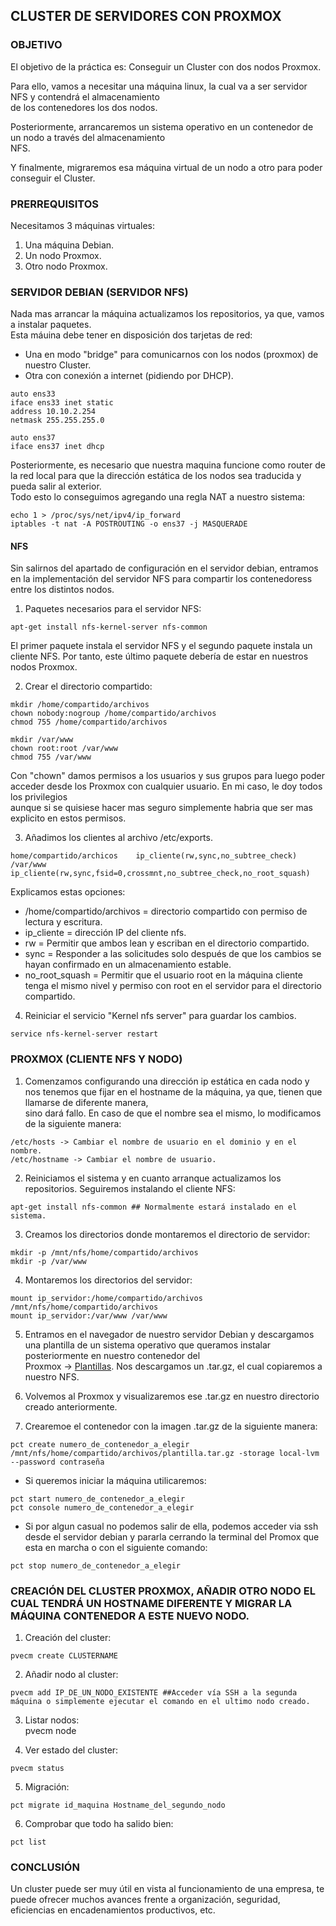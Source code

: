 ## CLUSTER DE SERVIDORES CON PROXMOX

### OBJETIVO

El objetivo de la práctica es: Conseguir un Cluster con dos nodos Proxmox.  

Para ello, vamos a necesitar una máquina linux, la cual va a ser servidor NFS y contendrá el almacenamiento  
de los contenedores los dos nodos.  

Posteriormente, arrancaremos un sistema operativo en un contenedor de un nodo a través del almacenamiento  
NFS.  

Y finalmente, migraremos esa máquina virtual de un nodo a otro para poder conseguir el Cluster.  

### PRERREQUISITOS

Necesitamos 3 máquinas virtuales:  
1. Una máquina Debian.  
2. Un nodo Proxmox.  
3. Otro nodo Proxmox.  

### SERVIDOR DEBIAN (SERVIDOR NFS)

Nada mas arrancar la máquina actualizamos los repositorios, ya que, vamos a instalar paquetes.  
Esta máuina debe tener en disposición dos tarjetas de red:

- Una en modo "bridge" para comunicarnos con los nodos (proxmox) de nuestro Cluster.  
- Otra con conexión a internet (pidiendo por DHCP).

~~~
auto ens33
iface ens33 inet static
address 10.10.2.254
netmask 255.255.255.0

auto ens37
iface ens37 inet dhcp
~~~

Posteriormente, es necesario que nuestra maquina funcione como router de la red local para que la dirección estática de los nodos sea traducida y pueda salir al exterior.  
Todo esto lo conseguimos agregando una regla NAT a nuestro sistema:
~~~
echo 1 > /proc/sys/net/ipv4/ip_forward
iptables -t nat -A POSTROUTING -o ens37 -j MASQUERADE
~~~

#### NFS

Sin salirnos del apartado de configuración en el servidor debian, entramos en la implementación del servidor NFS para compartir los contenedoress entre los distintos nodos.  

1. Paquetes necesarios para el servidor NFS:
~~~
apt-get install nfs-kernel-server nfs-common
~~~  

El primer paquete instala el servidor NFS y el segundo paquete instala un cliente NFS. Por tanto, este último paquete debería de estar en nuestros nodos Proxmox.  

2. Crear el directorio compartido:
~~~
mkdir /home/compartido/archivos
chown nobody:nogroup /home/compartido/archivos
chmod 755 /home/compartido/archivos

mkdir /var/www
chown root:root /var/www
chmod 755 /var/www
~~~  

Con "chown" damos permisos a los usuarios y sus grupos para luego poder acceder desde los Proxmox con cualquier usuario. En mi caso, le doy todos los privilegios  
aunque si se quisiese hacer mas seguro simplemente habria que ser mas explicito en estos permisos.  

3. Añadimos los clientes al archivo /etc/exports.  
~~~
home/compartido/archicos    ip_cliente(rw,sync,no_subtree_check)
/var/www    ip_cliente(rw,sync,fsid=0,crossmnt,no_subtree_check,no_root_squash)
~~~ 

Explicamos estas opciones:  

- /home/compartido/archivos = directorio compartido con permiso de lectura y escritura.
- ip_cliente = dirección IP del cliente nfs.
- rw = Permitir que ambos lean y escriban en el directorio compartido.
- sync = Responder a las solicitudes solo después de que los cambios se hayan confirmado en un almacenamiento estable. 
- no_root_squash = Permitir que el usuario root en la máquina cliente tenga el mismo nivel y permiso con root en el servidor para el directorio compartido.  

4. Reiniciar el servicio "Kernel nfs server" para guardar los cambios.  
~~~
service nfs-kernel-server restart
~~~  

### PROXMOX (CLIENTE NFS Y NODO)  

1. Comenzamos configurando una dirección ip estática en cada nodo y nos tenemos que fijar en el hostname de la máquina, ya que, tienen que llamarse de diferente manera,  
sino dará fallo. En caso de que el nombre sea el mismo, lo modificamos de la siguiente manera:  
~~~
/etc/hosts -> Cambiar el nombre de usuario en el dominio y en el nombre.
/etc/hostname -> Cambiar el nombre de usuario.
~~~  

2. Reiniciamos el sistema y en cuanto arranque actualizamos los repositorios. Seguiremos instalando el cliente NFS:  
~~~
apt-get install nfs-common ## Normalmente estará instalado en el sistema.
~~~  

3. Creamos los directorios donde montaremos el directorio de servidor:  
~~~  
mkdir -p /mnt/nfs/home/compartido/archivos
mkdir -p /var/www
~~~  

4. Montaremos los directorios del servidor:  
~~~
mount ip_servidor:/home/compartido/archivos /mnt/nfs/home/compartido/archivos
mount ip_servidor:/var/www /var/www
~~~  

5. Entramos en el navegador de nuestro servidor Debian y descargamos una plantilla de un sistema operativo que queramos instalar posteriormente en nuestro contenedor del  
Proxmox -> [Plantillas](download.proxmox.com/images/system). Nos descargamos un .tar.gz, el cual copiaremos a nuestro NFS.  

6. Volvemos al Proxmox y visualizaremos ese .tar.gz en nuestro directorio creado anteriormente.  

7. Crearemoe el contenedor con la imagen .tar.gz de la siguiente manera:  
~~~
pct create numero_de_contenedor_a_elegir /mnt/nfs/home/compartido/archivos/plantilla.tar.gz -storage local-lvm --password contraseña
~~~  
- Si queremos iniciar la máquina utilicaremos:  
~~~  
pct start numero_de_contenedor_a_elegir
pct console numero_de_contenedor_a_elegir
~~~ 
- Si por algun casual no podemos salir de ella, podemos acceder via ssh desde el servidor debian y pararla cerrando la terminal del Promox que esta en marcha o con el siguiente comando:  
~~~  
pct stop numero_de_contenedor_a_elegir
~~~  

### CREACIÓN DEL CLUSTER PROXMOX, AÑADIR OTRO NODO EL CUAL TENDRÁ UN HOSTNAME DIFERENTE Y MIGRAR LA MÁQUINA CONTENEDOR A ESTE NUEVO NODO.  

1. Creación del cluster:  
~~~
pvecm create CLUSTERNAME
~~~  

2. Añadir nodo al cluster:  
~~~ 
pvecm add IP_DE_UN_NODO_EXISTENTE ##Acceder vía SSH a la segunda máquina o simplemente ejecutar el comando en el ultimo nodo creado.  
~~~  

3. Listar nodos:  
pvecm node

4. Ver estado del cluster:  
~~~
pvecm status
~~~  

5. Migración:  
~~~
pct migrate id_maquina Hostname_del_segundo_nodo
~~~  

6. Comprobar que todo ha salido bien:  
~~~
pct list
~~~

### CONCLUSIÓN  

Un cluster puede ser muy útil en vista al funcionamiento de una empresa, te puede ofrecer muchos avances frente a organización, seguridad, eficiencias en encadenamientos productivos, etc.
